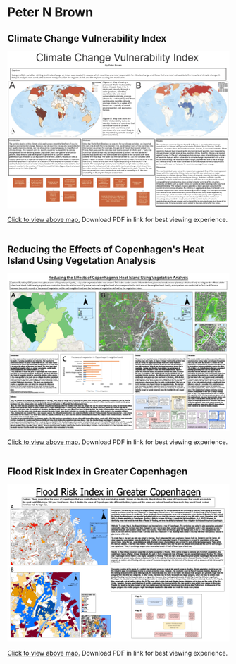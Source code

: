# Peter N Brown
  
## Climate Change Vulnerability Index

![](ClimateVulnerabilityIndex.png)

[Click to view above map.](https://drive.google.com/file/d/1EZlmB8gc67XfuUuhn6bpVCvMRWYxksFi/view?usp=sharing) Download PDF in link for best viewing experience.    
<br>

## Reducing the Effects of Copenhagen's Heat Island Using Vegetation Analysis

![](CPH_vegetation_analysis.png)

[Click to view above map.](https://drive.google.com/file/d/1wlJ_b3_ZZu1I4PU1r6GggtNxKPFUsFTY/view?usp=sharing) Download PDF in link for best viewing experience.     
<br>

## Flood Risk Index in Greater Copenhagen

![](CPH_floodrisk.png)

[Click to view above map.](https://drive.google.com/file/d/1Na_m9gFR_gixzAfEMuKs3uV5pF16HsXe/view?usp=sharing) Download PDF in link for best viewing experience.   
